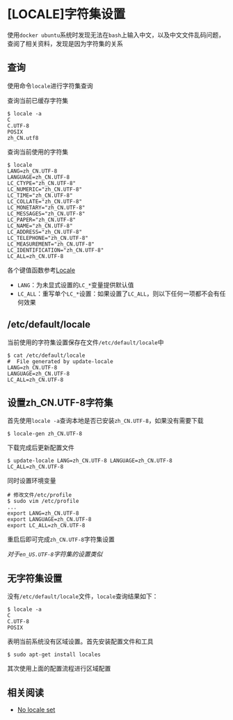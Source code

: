 
# [LOCALE]字符集设置

使用`docker ubuntu`系统时发现无法在`bash`上输入中文，以及中文文件乱码问题，查阅了相关资料，发现是因为字符集的关系

## 查询

使用命令`locale`进行字符集查询

查询当前已缓存字符集

```
$ locale -a
C
C.UTF-8
POSIX
zh_CN.utf8
```

查询当前使用的字符集

```
$ locale
LANG=zh_CN.UTF-8
LANGUAGE=zh_CN.UTF-8
LC_CTYPE="zh_CN.UTF-8"
LC_NUMERIC="zh_CN.UTF-8"
LC_TIME="zh_CN.UTF-8"
LC_COLLATE="zh_CN.UTF-8"
LC_MONETARY="zh_CN.UTF-8"
LC_MESSAGES="zh_CN.UTF-8"
LC_PAPER="zh_CN.UTF-8"
LC_NAME="zh_CN.UTF-8"
LC_ADDRESS="zh_CN.UTF-8"
LC_TELEPHONE="zh_CN.UTF-8"
LC_MEASUREMENT="zh_CN.UTF-8"
LC_IDENTIFICATION="zh_CN.UTF-8"
LC_ALL=zh_CN.UTF-8
```

各个键值函数参考[Locale](https://help.ubuntu.com/community/Locale)

* `LANG`：为未显式设置的`LC_*`变量提供默认值
* `LC_ALL`：重写单个`LC_*`设置：如果设置了`LC_ALL`，则以下任何一项都不会有任何效果

## /etc/default/locale

当前使用的字符集设置保存在文件`/etc/default/locale`中

```
$ cat /etc/default/locale 
#  File generated by update-locale
LANG=zh_CN.UTF-8
LANGUAGE=zh_CN.UTF-8
LC_ALL=zh_CN.UTF-8
```

## 设置zh_CN.UTF-8字符集

首先使用`locale -a`查询本地是否已安装`zh_CN.UTF-8`，如果没有需要下载

```
$ locale-gen zh_CN.UTF-8
```

下载完成后更新配置文件

```
$ update-locale LANG=zh_CN.UTF-8 LANGUAGE=zh_CN.UTF-8 LC_ALL=zh_CN.UTF-8
```

同时设置环境变量

```
# 修改文件/etc/profile
$ sudo vim /etc/profile
...
export LANG=zh_CN.UTF-8
export LANGUAGE=zh_CN.UTF-8
export LC_ALL=zh_CN.UTF-8
```

重启后即可完成`zh_CN.UTF-8`字符集设置

*对于`en_US.UTF-8`字符集的设置类似*

## 无字符集设置

没有`/etc/default/locale`文件，`locale`查询结果如下：

```
$ locale -a
C
C.UTF-8
POSIX
```

表明当前系统没有区域设置。首先安装配置文件和工具

```
$ sudo apt-get install locales
```

其次使用上面的配置流程进行区域配置

## 相关阅读

* [No locale set](https://www.thomas-krenn.com/en/wiki/Configure_Locales_in_Ubuntu)